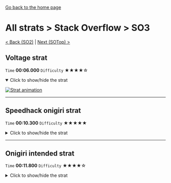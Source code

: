 [Go back to the home page](https://github.com/Doublevil/scbspeedrun)

# All strats > Stack Overflow > SO3

[< Back (SO2)](https://github.com/Doublevil/scbspeedrun/blob/main/levels/all_lvl/SO/SO2.md) | [Next (SOTop) >](https://github.com/Doublevil/scbspeedrun/blob/main/levels/all_lvl/SO/SOTop.md)

## Voltage strat

`Time` **00:06.000** `Difficulty` ★★★★☆
<details open>
  <summary>Click to show/hide the strat</summary>

  [![Strat animation](https://github.com/Doublevil/scbspeedrun/blob/main/media/levels/SO/SO3_VoltageStrat.webp)](https://github.com/Doublevil/scbspeedrun/blob/main/media/levels/SO/SO3_VoltageStrat.mp4?raw=true)
</details>

---
## Speedhack onigiri strat

`Time` **00:10.300** `Difficulty` ★★★★★
<details>
  <summary>Click to show/hide the strat</summary>

  [![Strat animation](https://github.com/Doublevil/scbspeedrun/blob/main/media/levels/SO/SO3_S_Onigiri.webp)](https://github.com/Doublevil/scbspeedrun/blob/main/media/levels/SO/SO3_S_Onigiri.mp4?raw=true)

  **Notes**
  - Way harder than it looks. Check out exactly how we do each jump. It's important to get them in the correct way, so that you can get them consistently.
</details>

---
## Onigiri intended strat

`Time` **00:11.800** `Difficulty` ★★★★☆
<details>
  <summary>Click to show/hide the strat</summary>

  [![Strat animation](https://github.com/Doublevil/scbspeedrun/blob/main/media/levels/SO/SO3_OnigiriIntended.webp)](https://github.com/Doublevil/scbspeedrun/blob/main/media/levels/SO/SO3_OnigiriIntended.mp4?raw=true)

  **Notes**
  - You can include cable jump juggles pretty much anywhere in this strat. Some are probably minor time saves, but they're distracting.
</details>
